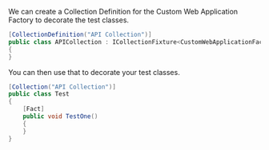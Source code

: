 We can create a Collection Definition for the Custom Web Application Factory to decorate the test classes.

```C#
[CollectionDefinition("API Collection")]
public class APICollection : ICollectionFixture<CustomWebApplicationFactory>
{
}
```

You can then use that to decorate your test classes.

```C# hl_lines="1"
[Collection("API Collection")]
public class Test
{
    [Fact]
    public void TestOne()
    {
    }
}
```